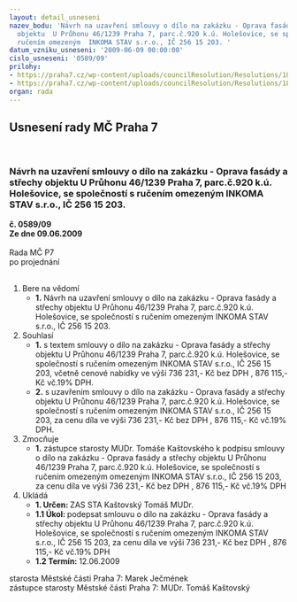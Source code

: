 ```yaml
---
layout: detail_usneseni
nazev_bodu: 'Návrh na uzavření smlouvy o dílo na zakázku - Oprava fasády a střechy
  objektu  U Průhonu 46/1239 Praha 7, parc.č.920 k.ú. Holešovice, se společností s
  ručením omezeným  INKOMA STAV s.r.o., IČ 256 15 203. '
datum_vzniku_usneseni: '2009-06-09 00:00:00'
cislo_usneseni: '0589/09'
prilohy:
- https://praha7.cz/wp-content/uploads/councilResolution/Resolutions/18826/30-kopie_smlouvy.tif
- https://praha7.cz/wp-content/uploads/councilResolution/Resolutions/18826/30-sod_-_inkoma_pr%c5%afhon_46.doc
organ: rada
---
```

<div id="ucUsn_pList" class="usn">
	<span><h2>Usnesení rady MČ Praha 7 </h2>
<br></span><div class="standBody">
<span><h3>Návrh na uzavření smlouvy o dílo na zakázku - Oprava fasády a střechy objektu  U Průhonu 46/1239 Praha 7, parc.č.920 k.ú. Holešovice, se společností s ručením omezeným  INKOMA STAV s.r.o., IČ 256 15 203. </h3></span><div class="center">
		<strong>č. 0589/09</strong><br>
	</div>
<div class="center">
		<strong>Ze dne 09.06.2009</strong><br><br>
	</div>Rada MČ P7<br> po projednání<br><br><ol>
<li>Bere na vědomí<ul><li>
<strong>1.</strong> Návrh na uzavření smlouvy o dílo na zakázku - Oprava fasády a střechy objektu  U Průhonu 46/1239 Praha 7, parc.č.920 k.ú. Holešovice, se společností s ručením omezeným  INKOMA STAV s.r.o., IČ 256 15 203. </li></ul>
</li>
<li>Souhlasí<ul>
<li>
<strong>1.</strong> s textem smlouvy o dílo na zakázku - Oprava fasády a střechy objektu U Průhonu 46/1239 Praha 7, parc.č.920 k.ú. Holešovice, se společností s ručením omezeným  INKOMA STAV s.r.o., IČ 256 15 203, včetně cenové nabídky ve výši 736 231,- Kč bez DPH , 876 115,- Kč vč.19% DPH.</li>
<li>
<strong>2.</strong> s uzavřením smlouvy o dílo na zakázku - Oprava fasády a střechy objektu U Průhonu 46/1239 Praha 7, parc.č.920 k.ú. Holešovice, se společností s ručením omezeným  INKOMA STAV s.r.o., IČ 256 15 203, za cenu díla ve  výši 736 231,- Kč bez DPH , 876 115,- Kč vč.19% DPH.</li>
</ul>
</li>
<li>Zmocňuje<ul><li>
<strong>1.</strong> zástupce starosty MUDr. Tomáše Kaštovského k podpisu smlouvy o dílo na zakázku - Oprava fasády a střechy objektu U Průhonu 46/1239 Praha 7, parc.č.920 k.ú. Holešovice, se společností s ručením omezeným omezeným INKOMA STAV s.r.o., IČ 256 15 203, za cenu díla ve výši 736 231,- Kč bez DPH ,  876 115,- Kč vč.19% DPH  </li></ul>
</li>
<li>Ukládá<ul>
<li>
<strong>1. Určen: </strong>ZAS STA Kaštovský Tomáš MUDr.</li>
<li>
<strong>1.1 Úkol: </strong>podepsat  smlouvu o dílo na zakázku - Oprava fasády a střechy objektu U Průhonu 46/1239 Praha 7, parc.č.920 k.ú. Holešovice, se společností s ručením omezeným  INKOMA STAV s.r.o., IČ 256 15 203, za cenu díla ve výši 736 231,- Kč bez DPH , 876 115,- Kč vč.19% DPH</li>
<li>
<strong>1.2 Termín: </strong>12.06.2009</li>
</ul>
</li>
</ol>starosta Městské části Praha 7: Marek Ječmének<br>zástupce starosty Městské části Praha 7: MUDr. Tomáš Kaštovský 
</div>
</div>